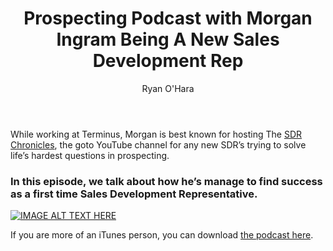﻿---
title: Prospecting Podcast with Morgan Ingram  Being A New Sales Development Rep
description: Are you a new sales development rep trying to figure out  how to find success? In February,  I had a chance to sit down and interview the wonderful, young, bright, and did I already say wonderful… Morgan Ingram. Ingram was an SDR at Terminus coming out college, but over past few months since the interview, has already been promoted to Manager of Sales Development at Terminus.
coverImage: /img/leadiq-beach-dog.png
publishDate: Jun 20, 2018

author: Ryan O'Hara
authorProfile:  Ryan O'Hara has been an early employee at several startups helping them with marketing and prospecting tactics, including Dyn who was acquired by Oracle for $600+ million in 2016. He's had prospecting campaigns featured in Fortune, Mashable, and TheNextWeb. Ryan specializes in branding, business development, prospecting, and coaching people on how to make good digital first impressions. He also mentors two accelerators, The Iron Yard and The Alpha Loft, and hosts The Prospecting Podcast.
authorImage: /img/Ryan-OHara-Headshot.png
---

While working at Terminus, Morgan is best known for hosting The [SDR Chronicles](https://www.youtube.com/channel/UC5mIKms3bZLtuXapHBVp2tA/about), the goto YouTube channel for any new SDR’s trying to solve life’s hardest questions in prospecting.

### In this episode, we talk about how he’s manage to find success as a first time Sales Development Representative.

[![IMAGE ALT TEXT HERE](/img/podcastWithTito.png)](https://w.soundcloud.com/player/?visual=true&amp;url=https%3A%2F%2Fapi.soundcloud.com%2Ftracks%2F330177275&amp;show_artwork=true&amp;maxwidth=1080&amp;maxheight=1000
)	


If you are more of an iTunes person, you can download [the podcast here](https://itunes.apple.com/us/podcast/prospecting-podcast-by-leadiq/id1126111869?mt=2).

